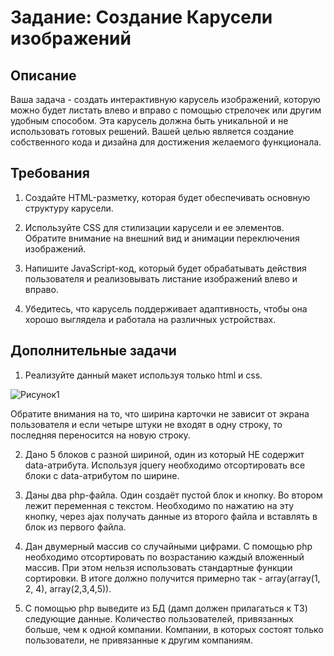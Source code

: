# Задание: Создание Карусели изображений

## Описание

Ваша задача - создать интерактивную карусель изображений, которую можно будет листать влево и вправо с помощью стрелочек или другим удобным способом. Эта карусель должна быть уникальной и не использовать готовых решений. Вашей целью является создание собственного кода и дизайна для достижения желаемого функционала.

## Требования

1. Создайте HTML-разметку, которая будет обеспечивать основную структуру карусели.

2. Используйте CSS для стилизации карусели и ее элементов. Обратите внимание на внешний вид и анимации переключения изображений.

3. Напишите JavaScript-код, который будет обрабатывать действия пользователя и реализовывать листание изображений влево и вправо.

4. Убедитесь, что карусель поддерживает адаптивность, чтобы она хорошо выглядела и работала на различных устройствах.

## Дополнительные задачи 

1. Реализуйте данный макет используя только html и css.
   
![Рисунок1](https://github.com/VladimirMakarof/InterviewPrepTests/assets/10245800/6daa0b8f-4fcc-4873-b90c-26631f667ef8)

Обратите внимания на то, что ширина карточки не зависит от экрана пользователя и если четыре штуки не входят в одну строку, то последняя переносится на новую строку.

2. Дано 5 блоков с разной шириной, один из который НЕ содержит data-атрибута. Используя jquery необходимо отсортировать все блоки с data-атрибутом по ширине.

3.	Даны два php-файла. Один создаёт пустой блок и кнопку. Во втором лежит переменная с текстом. Необходимо по нажатию на эту кнопку, через ajax получать данные из второго файла и вставлять в блок из первого файла.

4.	Дан двумерный массив со случайными цифрами. С помощью php необходимо отсортировать по возрастанию каждый вложенный массив. При этом нельзя использовать стандартные функции сортировки. В итоге должно получится примерно так - array(array(1, 2, 4), array(2,3,4,5)).

5.	С помощью php выведите из БД (дамп должен прилагаться к ТЗ) следующие данные. Количество пользователей, привязанных больше, чем к одной компании. Компании, в которых состоят только пользователи, не привязанные к другим компаниям.



